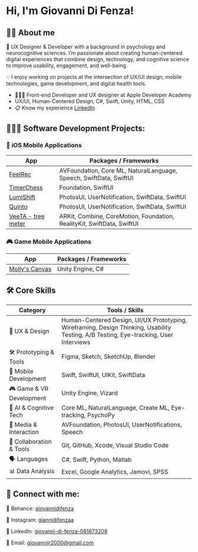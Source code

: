 <h1>Hi, I'm Giovanni Di Fenza!</h1>

<h2>🙋🏼 About me</h2>
<p>
  🎨 UX Designer & Developer with a background in psychology and neurocognitive sciences.
  I’m passionate about creating human-centered digital experiences that combine design, technology, and cognitive science to improve usability, engagement, and well-being.

  💡 I enjoy working on projects at the intersection of UX/UI design, mobile technologies, game development, and digital health tools.
</p>
<ul>
  <li>🧑🏼‍💻 Front-end Developer and UX designer at Apple Developer Academy</li>
  <li>UX/UI, Human-Centered Design, C#, Swift, Unity, HTML, CSS</b></li>
  <li>📋 Know my experience <a href="https://www.linkedin.com/in/giovanni-di-fenza-081873208/" target="_blank">LinkedIn</a></li>
</ul>

<h2>🧑🏼‍💻 Software Development Projects:</h2>

<h3>📱 iOS Mobile Applications</h3>

<table>
  <thead>
    <tr>
      <th>App</th>
      <th>Packages / Frameworks</th>
    </tr>
  </thead>
  <tbody>
    <tr>
      <td><a href="https://github.com/Orso-bit/FeelRec" target="_blank">FeelRec</a></td>
      <td>AVFoundation, Core ML, NaturalLanguage, Speech, SwiftData, SwiftUI</td>
    </tr>
    <tr>
      <td><a href="https://github.com/Orso-bit/TimerChess/tree/main" target="_blank">TimerChess</a></td>
      <td>Foundation, SwiftUI</td>
    </tr>
    <tr>
      <td><a href="https://github.com/Mamba2301/ImpostorSyndromeAl_final/tree/main" target="_blank">LumiShift</a></td>
      <td>PhotosUI, UserNotification, SwiftData, SwiftUI</td>
    </tr>
    <tr>
      <td><a href="https://github.com/Orso-bit/Quinto" target="_blank">Quinto</a></td>
      <td>PhotosUI, UserNotification, SwiftData, SwiftUI</td>
    </tr>
    <tr>
      <td><a href="https://github.com/Orso-bit/VeeTa" target="_blank">VeeTA - tree meter</a></td>
      <td>ARKit, Combine, CoreMotion, Foundation, RealityKit, SwiftData, SwiftUI</td>
    </tr>
  </tbody>
</table>


<h3>🎮 Game Mobile Applications</h3>

<table>
  <thead>
    <tr>
      <th>App</th>
      <th>Packages / Frameworks</th>
    </tr>
  </thead>
  <tbody>
    <tr>
      <td><a href="https://github.com/Githubense/Molly" target="_blank">Molly's Canvas</a></td>
      <td>Unity Engine, C#</td>
    </tr>
  </tbody>
</table>
 
<h2>🛠️ Core Skills</h2>

<table>
  <thead>
    <tr>
      <th>Category</th>
      <th>Tools / Skills</th>
    </tr>
  </thead>
  <tbody>
    <tr>
      <td>🎨 UX & Design</td>
      <td>Human-Centered Design, UI/UX Prototyping, Wireframing, Design Thinking, Usability Testing, A/B Testing, Eye-tracking, User Interviews</td>
    </tr>
    <tr>
      <td>🛠️ Prototyping & Tools</td>
      <td>Figma, Sketch, SketchUp, Blender</td>
    </tr>
    <tr>
      <td>📱 Mobile Development</td>
      <td>Swift, SwiftUI, UIKit, SwiftData</td>
    </tr>
    <tr>
      <td>🎮 Game & VR Development</td>
      <td>Unity Engine, Vizard</td>
    </tr>
    <tr>
      <td>🤖 AI & Cognitive Tech</td>
      <td>Core ML, NaturalLanguage, Create ML, Eye-tracking, PsychoPy</td>
    </tr>
    <tr>
      <td>🎥 Media & Interaction</td>
      <td>AVFoundation, PhotosUI, UserNotifications, Speech</td>
    </tr>
    <tr>
      <td>🤝 Collaboration & Tools</td>
      <td>Git, GitHub, Xcode, Visual Studio Code</td>
    </tr>
    <tr>
      <td>🗣️ Languages</td>
      <td>C#, Swift, Python, Matlab</td>
    </tr>
    <tr>
      <td>📊 Data Analysis</td>
      <td>Excel, Google Analytics, Jamovi, SPSS</td>
    </tr>
  </tbody>
</table>

<h2> 🤳 Connect with me:</h2>

<p>🎨 Behance: <a href="https://www.behance.net/giovannidifenza" target="_blank">giovannidifenza</a></p>
<p>📸 Instagram: <a href="https://www.instagram.com/giannidifenzaa/" target="_blank">giannidifenzaa</a></p>
<p>💼 LinkedIn: <a href="https://www.linkedin.com/in/giovanni-di-fenza-081873208/" target="_blank">giovanni-di-fenza-081873208</a></p>
<p>📧 Email: <a href="mailto:giovannijr2000@gmail.com">giovannijr2000@gmail.com</a></p>


<!--
**joshmadakor1/joshmadakor1** is a ✨ _special_ ✨ repository because its `README.md` (this file) appears on your GitHub profile.

Here are some ideas to get you started:

- 🔭 I’m currently working on ...
- 🌱 I’m currently learning ...
- 👯 I’m looking to collaborate on ...
- 🤔 I’m looking for help with ...
- 💬 Ask me about ...
- 📫 How to reach me: ...
- 😄 Pronouns: ...
- ⚡ Fun fact: ...
-->
